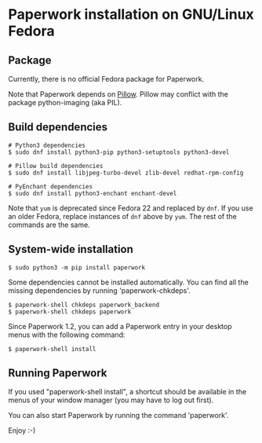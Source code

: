# Paperwork installation on GNU/Linux Fedora


## Package

Currently, there is no official Fedora package for Paperwork.

Note that Paperwork depends on [Pillow](https://pypi.python.org/pypi/Pillow/).
Pillow may conflict with the package python-imaging (aka PIL).


## Build dependencies

    # Python3 dependencies
    $ sudo dnf install python3-pip python3-setuptools python3-devel 

    # Pillow build dependencies
    $ sudo dnf install libjpeg-turbo-devel zlib-devel redhat-rpm-config

    # PyEnchant dependencies
    $ sudo dnf install python3-enchant enchant-devel

Note that `yum` is deprecated since Fedora 22 and replaced by `dnf`. If
you use an older Fedora, replace instances of `dnf` above by `yum`. The
rest of the commands are the same.

## System-wide installation

    $ sudo python3 -m pip install paperwork

Some dependencies cannot be installed automatically. You can find all the
missing dependencies by running 'paperwork-chkdeps'.

    $ paperwork-shell chkdeps paperwork_backend
    $ paperwork-shell chkdeps paperwork

Since Paperwork 1.2, you can add a Paperwork entry in your desktop menus
with the following command:

    $ paperwork-shell install


## Running Paperwork

If you used "paperwork-shell install", a shortcut should be available in the
menus of your window manager (you may have to log out first).

You can also start Paperwork by running the command 'paperwork'.

Enjoy :-)
